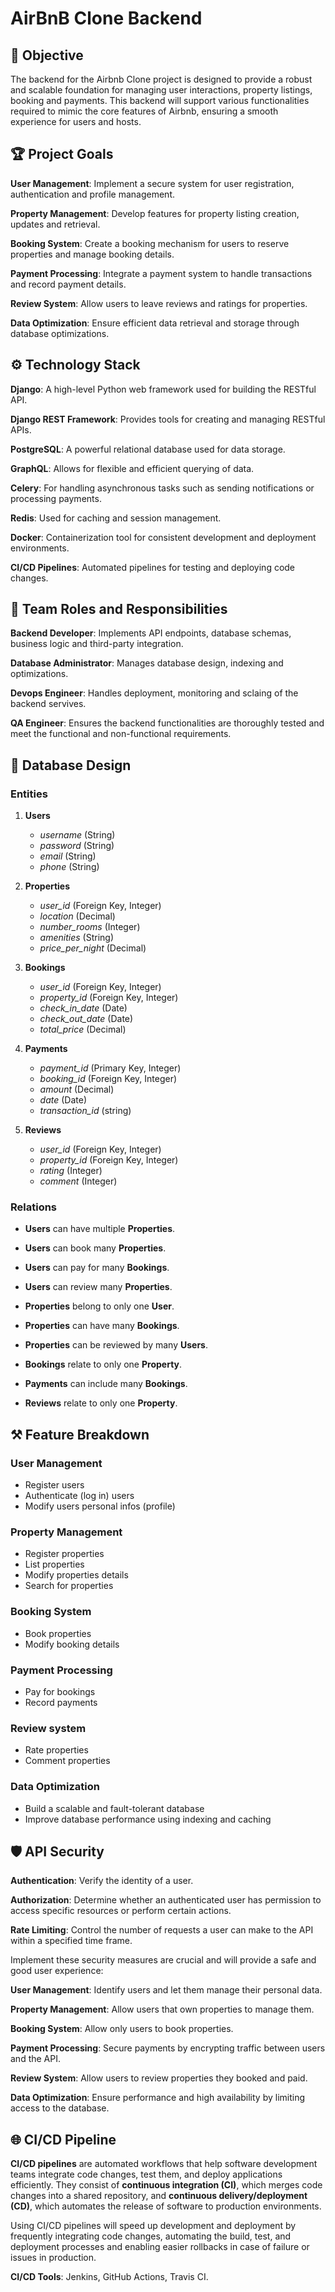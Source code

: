 # AirBnB Clone Backend

## :rocket: Objective

The backend for the Airbnb Clone project is designed to provide a robust and 
scalable foundation for managing user interactions, property listings, booking and payments. This backend will support various functionalities required to 
mimic the core features of Airbnb, ensuring a smooth experience for users and 
hosts.

## :trophy: Project Goals

**User Management**: Implement a secure system for user registration, authentication and profile management.

**Property Management**: Develop features for property listing creation, updates and retrieval.

**Booking System**: Create a booking mechanism for users to reserve properties and manage booking details.

**Payment Processing**: Integrate a payment system to handle transactions and record payment details.

**Review System**: Allow users to leave reviews and ratings for properties.

**Data Optimization**: Ensure efficient data retrieval and storage through database optimizations.

## :gear: Technology Stack

**Django**: A high-level Python web framework used for building the RESTful API.

**Django REST Framework**: Provides tools for creating and managing RESTful APIs.

**PostgreSQL**: A powerful relational database used for data storage.

**GraphQL**: Allows for flexible and efficient querying of data.

**Celery**: For handling asynchronous tasks such as sending notifications or processing payments.

**Redis**: Used for caching and session management.

**Docker**: Containerization tool for consistent development and deployment environments.

**CI/CD Pipelines**: Automated pipelines for testing and deploying code changes.

## :busts_in_silhouette: Team Roles and Responsibilities

**Backend Developer**: Implements API endpoints, database schemas, business logic and third-party integration.

**Database Administrator**: Manages database design, indexing and optimizations.

**Devops Engineer**: Handles deployment, monitoring and sclaing of the backend servives.

**QA Engineer**: Ensures the backend functionalities are thoroughly tested and meet the functional and non-functional requirements.

## :memo: Database Design

### Entities

1. **Users**
   * *username* (String)
   * *password* (String)
   * *email* (String)
   * *phone* (String)
   
2. **Properties**
   * *user_id* (Foreign Key, Integer)
   * *location* (Decimal)
   * *number_rooms* (Integer)
   * *amenities* (String)
   * *price_per_night* (Decimal)
   
3. **Bookings**
   * *user_id* (Foreign Key, Integer)
   * *property_id* (Foreign Key, Integer)
   * *check_in_date* (Date)
   * *check_out_date* (Date)
   * *total_price* (Decimal)
   
4. **Payments**
   * *payment_id* (Primary Key, Integer)
   * *booking_id* (Foreign Key, Integer)
   * *amount* (Decimal)
   * *date* (Date)
   * *transaction_id* (string)
   
5. **Reviews**
   * *user_id* (Foreign Key, Integer)
   * *property_id* (Foreign Key, Integer)
   * *rating* (Integer)
   * *comment* (Integer)

### Relations

* **Users** can have multiple **Properties**.
* **Users** can book many **Properties**.
* **Users** can pay for many **Bookings**.
* **Users** can review many **Properties**.

* **Properties** belong to only one **User**.
* **Properties** can have many **Bookings**.
* **Properties** can be reviewed by many **Users**.

* **Bookings** relate to only one **Property**.

* **Payments** can include many **Bookings**.

* **Reviews** relate to only one **Property**.

## :hammer_and_pick: Feature Breakdown

### User Management
* Register users
* Authenticate (log in) users
* Modify users personal infos (profile)

### Property Management
* Register properties
* List properties
* Modify properties details
* Search for properties

### Booking System
* Book properties
* Modify booking details

### Payment Processing
* Pay for bookings
* Record payments

### Review system
* Rate properties
* Comment properties

### Data Optimization
* Build a scalable and fault-tolerant database
* Improve database performance using indexing and caching

## :shield: API Security

**Authentication**: Verify the identity of a user.

**Authorization**: Determine whether an authenticated user has permission to access specific resources or perform certain actions.

**Rate Limiting**: Control the number of requests a user can make to the API within a specified time frame.

Implement these security measures are crucial and will provide a safe and good user experience:

**User Management**: Identify users and let them manage their personal data.

**Property Management**: Allow users that own properties to manage them.

**Booking System**: Allow only users to book properties.

**Payment Processing**: Secure payments by encrypting traffic between users and the API.

**Review System**: Allow users to review properties they booked and paid.

**Data Optimization**: Ensure performance and high availability by limiting access to the database.

## :globe_with_meridians: CI/CD Pipeline

**CI/CD pipelines** are automated workflows that help software development teams integrate code changes, test them, and deploy applications efficiently. They consist of **continuous integration (CI)**, which merges code changes into a shared repository, and **continuous delivery/deployment (CD)**, which automates the release of software to production environments.

Using CI/CD pipelines will speed up development and deployment by frequently integrating code changes, automating the build, test, and deployment processes and enabling easier rollbacks in case of failure or issues in production.

**CI/CD Tools**: Jenkins, GitHub Actions, Travis CI.
